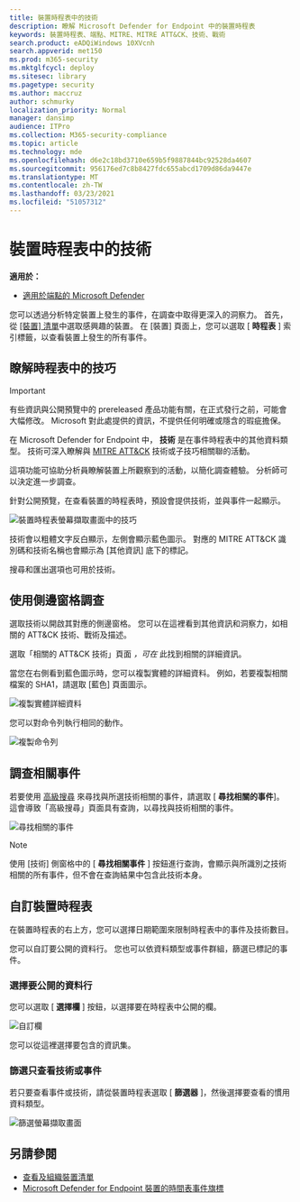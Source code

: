 ```yaml
---
title: 裝置時程表中的技術
description: 瞭解 Microsoft Defender for Endpoint 中的裝置時程表
keywords: 裝置時程表、端點、MITRE、MITRE ATT&CK、技術、戰術
search.product: eADQiWindows 10XVcnh
search.appverid: met150
ms.prod: m365-security
ms.mktglfcycl: deploy
ms.sitesec: library
ms.pagetype: security
ms.author: maccruz
author: schmurky
localization_priority: Normal
manager: dansimp
audience: ITPro
ms.collection: M365-security-compliance
ms.topic: article
ms.technology: mde
ms.openlocfilehash: d6e2c18bd3710e659b5f9887844bc92528da4607
ms.sourcegitcommit: 956176ed7c8b8427fdc655abcd1709d86da9447e
ms.translationtype: MT
ms.contentlocale: zh-TW
ms.lasthandoff: 03/23/2021
ms.locfileid: "51057312"
---
```

# <a name="techniques-in-the-device-timeline"></a>裝置時程表中的技術


**適用於：**
- [適用於端點的 Microsoft Defender](https://go.microsoft.com/fwlink/p/?linkid=2146631)


您可以透過分析特定裝置上發生的事件，在調查中取得更深入的洞察力。 首先，從 [ [裝置] 清單](machines-view-overview.md)中選取感興趣的裝置。 在 [裝置] 頁面上，您可以選取 [ **時程表** ] 索引標籤，以查看裝置上發生的所有事件。

## <a name="understand-techniques-in-the-timeline"></a>瞭解時程表中的技巧

>[!IMPORTANT]
>有些資訊與公開預覽中的 prereleased 產品功能有關，在正式發行之前，可能會大幅修改。 Microsoft 對此處提供的資訊，不提供任何明確或隱含的瑕疵擔保。

在 Microsoft Defender for Endpoint 中， **技術** 是在事件時程表中的其他資料類型。 技術可深入瞭解與 [MITRE ATT&CK](https://attack.mitre.org/) 技術或子技巧相關聯的活動。 

這項功能可協助分析員瞭解裝置上所觀察到的活動，以簡化調查體驗。 分析師可以決定進一步調查。

針對公開預覽，在查看裝置的時程表時，預設會提供技術，並與事件一起顯示。 

![裝置時程表螢幕擷取畫面中的技巧](images/device-timeline-2.png)

技術會以粗體文字反白顯示，左側會顯示藍色圖示。 對應的 MITRE ATT&CK 識別碼和技術名稱也會顯示為 [其他資訊] 底下的標記。 

搜尋和匯出選項也可用於技術。

## <a name="investigate-using-the-side-pane"></a>使用側邊窗格調查

選取技術以開啟其對應的側邊窗格。 您可以在這裡看到其他資訊和洞察力，如相關的 ATT&CK 技術、戰術及描述。 

選取「相關的 ATT&CK 技術」頁面 *，可在* 此找到相關的詳細資訊。

當您在右側看到藍色圖示時，您可以複製實體的詳細資料。 例如，若要複製相關檔案的 SHA1，請選取 [藍色] 頁面圖示。

![複製實體詳細資料](images/techniques-side-pane-clickable.png)

您可以對命令列執行相同的動作。

![複製命令列](images/techniques-side-pane-command.png)


## <a name="investigate-related-events"></a>調查相關事件

若要使用 [高級搜尋](advanced-hunting-overview.md) 來尋找與所選技術相關的事件，請選取 [ **尋找相關的事件**]。 這會導致「高級搜尋」頁面具有查詢，以尋找與技術相關的事件。

![尋找相關的事件](images/techniques-hunt-for-related-events.png)

>[!NOTE]
>使用 [技術] 側窗格中的 [ **尋找相關事件** ] 按鈕進行查詢，會顯示與所識別之技術相關的所有事件，但不會在查詢結果中包含此技術本身。


## <a name="customize-your-device-timeline"></a>自訂裝置時程表

在裝置時程表的右上方，您可以選擇日期範圍來限制時程表中的事件及技術數目。 

您可以自訂要公開的資料行。 您也可以依資料類型或事件群組，篩選已標記的事件。

### <a name="choose-columns-to-expose"></a>選擇要公開的資料行
您可以選取 [ **選擇欄** ] 按鈕，以選擇要在時程表中公開的欄。

![自訂欄](images/filter-customize-columns.png)

您可以從這裡選擇要包含的資訊集。

### <a name="filter-to-view-techniques-or-events-only"></a>篩選只查看技術或事件

若只要查看事件或技術，請從裝置時程表選取 [ **篩選器** ]，然後選擇要查看的慣用資料類型。

![篩選螢幕擷取畫面](images/device-timeline-filters.png)



## <a name="see-also"></a>另請參閱
- [查看及組織裝置清單](machines-view-overview.md)
- [Microsoft Defender for Endpoint 裝置的時間表事件旗標](device-timeline-event-flag.md) 


 

